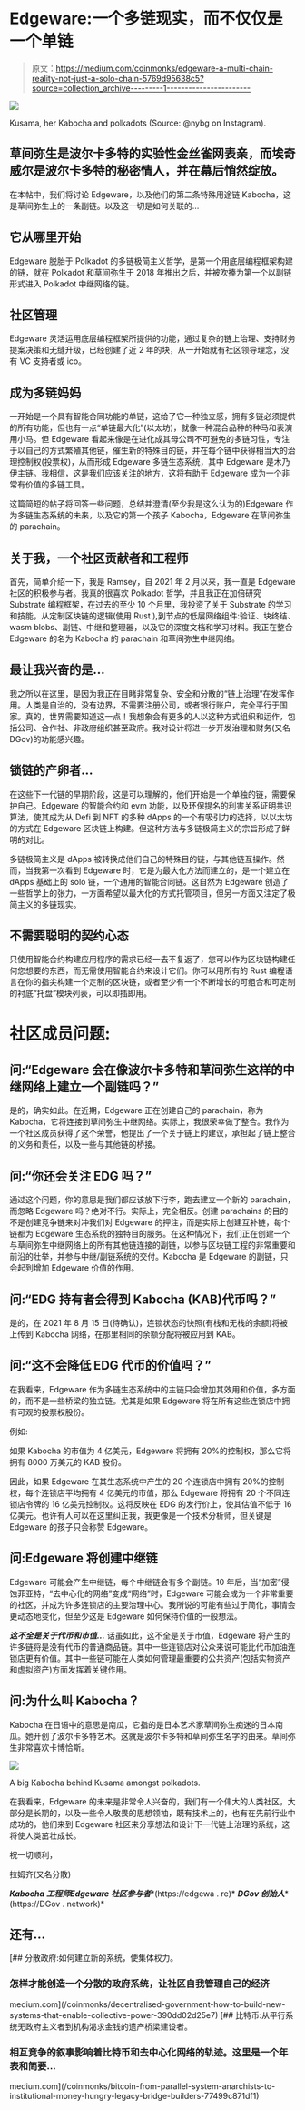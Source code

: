 # Edgeware:一个多链现实，而不仅仅是一个单链

> 原文：<https://medium.com/coinmonks/edgeware-a-multi-chain-reality-not-just-a-solo-chain-5769d95638c5?source=collection_archive---------1----------------------->

![](img/ed256d9b6726869c691de243cb5e31fe.png)

Kusama, her Kabocha and polkadots (Source: @nybg on Instagram).

## 草间弥生是波尔卡多特的实验性金丝雀网表亲，而埃奇威尔是波尔卡多特的秘密情人，并在幕后悄然绽放。

在本帖中，我们将讨论 Edgeware，以及他们的第二条特殊用途链 Kabocha，这是草间弥生上的一条副链。以及这一切是如何关联的…

## 它从哪里开始

Edgeware 脱胎于 Polkadot 的多链极简主义哲学，是第一个用底层编程框架构建的链，就在 Polkadot 和草间弥生于 2018 年推出之后，并被吹捧为第一个以副链形式进入 Polkadot 中继网络的链。

## 社区管理

Edgeware 灵活运用底层编程框架所提供的功能，通过复杂的链上治理、支持财务提案决策和无缝升级，已经创建了近 2 年的块，从一开始就有社区领导理念，没有 VC 支持者或 ico。

## 成为多链妈妈

一开始是一个具有智能合同功能的单链，这给了它一种独立感，拥有多链必须提供的所有功能，但也有一点“单链最大化”(以太坊)，就像一种混合品种的种马和表演用小马。但 Edgeware 看起来像是在进化成其母公司不可避免的多链习性，专注于以自己的方式繁殖其他链，催生新的特殊目的链，并在每个链中获得相当大的治理控制权(投票权)，从而形成 Edgeware 多链生态系统，其中 Edgeware 是木乃伊主链。我相信，这是我们应该关注的地方，这将有助于 Edgeware 成为一个非常有价值的多链工具。

这篇简短的帖子将回答一些问题，总结并澄清(至少我是这么认为的)Edgeware 作为多链生态系统的未来，以及它的第一个孩子 Kabocha，Edgeware 在草间弥生的 parachain。

## 关于我，一个社区贡献者和工程师

首先，简单介绍一下，我是 Ramsey，自 2021 年 2 月以来，我一直是 Edgeware 社区的积极参与者。我真的很喜欢 Polkadot 哲学，并且我正在加倍研究 Substrate 编程框架，在过去的至少 10 个月里，我投资了关于 Substrate 的学习和技能，从定制区块链的逻辑(使用 Rust ),到节点的低层网络组件:验证、块终结、wasm blobs、副链、中继和整理器，以及它的深度文档和学习材料。我正在整合 Edgeware 的名为 Kabocha 的 parachain 和草间弥生中继网络。

## 最让我兴奋的是…

我之所以在这里，是因为我正在目睹非常复杂、安全和分散的“链上治理”在发挥作用。人类是自治的，没有边界，不需要注册公司，或者银行账户，完全平行于国家。真的，世界需要知道这一点！我想象会有更多的人以这种方式组织和运作，包括公司、合作社、非政府组织甚至政府。我对设计将进一步开发治理和财务(又名 DGov)的功能感兴趣。

## 锁链的产卵者…

在这些下一代链的早期阶段，这是可以理解的，他们开始是一个单独的链，需要保护自己。Edgeware 的智能合约和 evm 功能，以及环保提名的利害关系证明共识算法，使其成为从 Defi 到 NFT 的多种 dApps 的一个有吸引力的选择，以以太坊的方式在 Edgeware 区块链上构建。但这种方法与多链极简主义的宗旨形成了鲜明的对比。

多链极简主义是 dApps 被转换成他们自己的特殊目的链，与其他链互操作。然而，当我第一次看到 Edgeware 时，它是为最大化方法而建立的，是一个建立在 dApps 基础上的 solo 链，一个通用的智能合同链。这自然为 Edgeware 创造了一些哲学上的张力，一方面希望以最大化的方式托管项目，但另一方面又注定了极简主义的多链现实。

## 不需要聪明的契约心态

只使用智能合约构建应用程序的需求已经一去不复返了，您可以作为区块链构建任何您想要的东西，而无需使用智能合约来设计它们。你可以用所有的 Rust 编程语言在你的指尖构建一个定制的区块链，或者至少有一个不断增长的可组合和可定制的衬底“托盘”模块列表，可以即插即用。

# 社区成员问题:

## 问:“Edgeware 会在像波尔卡多特和草间弥生这样的中继网络上建立一个副链吗？”

是的，确实如此。在近期，Edgeware 正在创建自己的 parachain，称为 Kabocha，它将连接到草间弥生中继网络。实际上，我很荣幸做了整合。我作为一个社区成员获得了这个荣誉，他提出了一个关于链上的建议，承担起了链上整合的义务和责任，以及一些与其他链的桥接。

## 问:“你还会关注 EDG 吗？”

通过这个问题，你的意思是我们都应该放下行李，跑去建立一个新的 parachain，而忽略 Edgeware 吗？绝对不行。实际上，完全相反。创建 parachains 的目的不是创建竞争链来对冲我们对 Edgeware 的押注，而是实际上创建互补链，每个链都为 Edgeware 生态系统的独特目的服务。在这种情况下，我们正在创建一个与草间弥生中继网络上的所有其他链连接的副链，以参与区块链工程的非常重要和前沿的壮举，并参与中继/副链系统的交付。Kabocha 是 Edgeware 的副链，只会起到增加 Edgeware 价值的作用。

## 问:“EDG 持有者会得到 Kabocha (KAB)代币吗？”

是的，在 2021 年 8 月 15 日(待确认)，连锁状态的快照(有栈和无栈的余额)将被上传到 Kabocha 网络，在那里相同的余额分配将被应用到 KAB。

## 问:“这不会降低 EDG 代币的价值吗？”

在我看来，Edgeware 作为多链生态系统中的主链只会增加其效用和价值，多方面的，而不是一些桥梁的独立链。尤其是如果 Edgeware 将在所有这些连锁店中拥有可观的投票权股份。

例如:

如果 Kabocha 的市值为 4 亿美元，Edgeware 将拥有 20%的控制权，那么它将拥有 8000 万美元的 KAB 股份。

因此，如果 Edgeware 在其生态系统中产生的 20 个连锁店中拥有 20%的控制权，每个连锁店平均拥有 4 亿美元的市值，那么 Edgeware 将拥有 20 个不同连锁店令牌的 16 亿美元控制权。这将反映在 EDG 的发行价上，使其估值不低于 16 亿美元。也许有人可以在这里纠正我，我更像是一个技术分析师，但关键是 Edgeware 的孩子只会称赞 Edgeware。

## 问:Edgeware 将创建中继链

Edgeware 可能会产生中继链，每个中继链会有多个副链。10 年后，当“加密”侵蚀菲亚特，“去中心化的网络”变成“网络”时，Edgeware 可能会成为一个非常重要的社区，并成为许多连锁店的主要治理中心。我所说的可能有些过于简化，事情会更动态地变化，但至少这是 Edgeware 如何保持价值的一般想法。

***这不全是关于代币和市值…*** 话虽如此，这不全是关于市值，Edgeware 将产生的许多链将是没有代币的普通商品链。其中一些连锁店对公众来说可能比代币加油连锁店更有价值。其中一些链可能在人类如何管理最重要的公共资产(包括实物资产和虚拟资产)方面发挥着关键作用。

## 问:为什么叫 Kabocha？

Kabocha 在日语中的意思是南瓜，它指的是日本艺术家草间弥生痴迷的日本南瓜。她开创了波尔卡多特艺术。这就是波尔卡多特和草间弥生名字的由来。草间弥生非常喜欢卡博恰斯。

![](img/ed256d9b6726869c691de243cb5e31fe.png)

A big Kabocha behind Kusama amongst polkadots.

在我看来，Edgeware 的未来是非常令人兴奋的，我们有一个伟大的人类社区，大部分是长期的，以及一些令人敬畏的思想领袖，既有技术上的，也有在先前行业中成功的，他们来到 Edgeware 社区来分享想法和设计下一代链上治理的系统，这将使人类茁壮成长。

祝一切顺利，

拉姆齐(又名分散)

***Kabocha 工程师******Edgeware 社区参与者****(https://edgewa . re)* ***DGov 创始人****(https://DGov . network)*

## 还有…

[](/coinmonks/decentralised-government-how-to-build-new-systems-that-enable-collective-power-390dd02d25e7) [## 分散政府:如何建立新的系统，使集体权力。

### 怎样才能创造一个分散的政府系统，让社区自我管理自己的经济

medium.com](/coinmonks/decentralised-government-how-to-build-new-systems-that-enable-collective-power-390dd02d25e7) [](/coinmonks/bitcoin-from-parallel-system-anarchists-to-institutional-money-hungry-legacy-bridge-builders-77499c871df1) [## 比特币:从平行系统无政府主义者到机构渴求金钱的遗产桥梁建设者。

### 相互竞争的叙事影响着比特币和去中心化网络的轨迹。这里是一个年表和简要…

medium.com](/coinmonks/bitcoin-from-parallel-system-anarchists-to-institutional-money-hungry-legacy-bridge-builders-77499c871df1)
